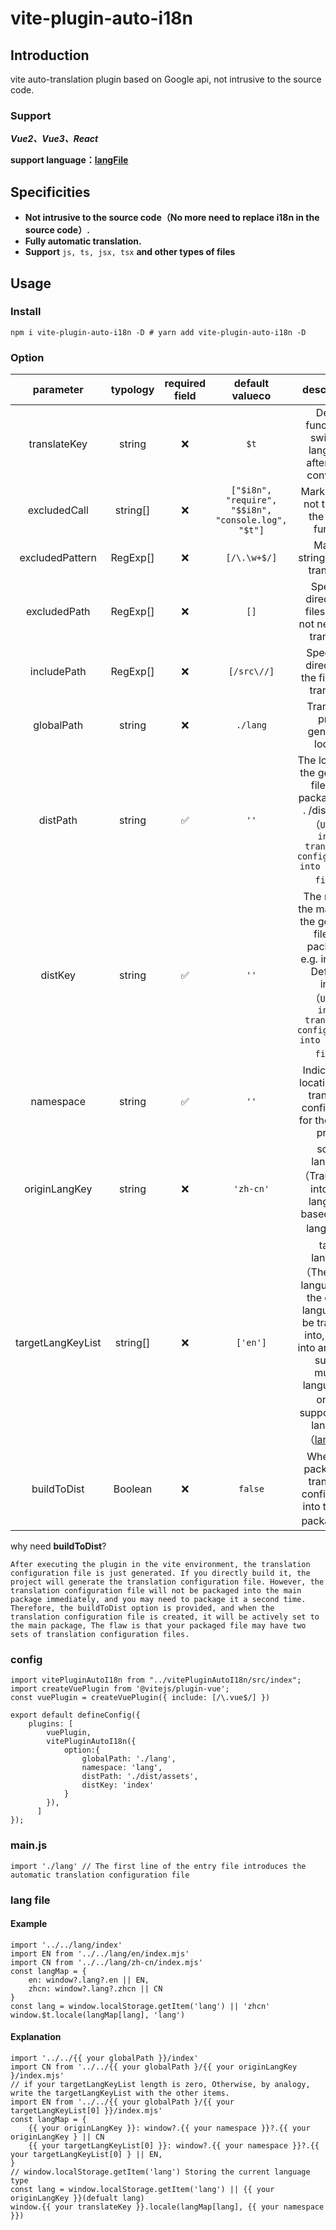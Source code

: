 # vite-plugin-auto-i18n

## Introduction

vite auto-translation plugin based on Google api, not intrusive to the source code.

### Support

***Vue2、Vue3、React***

**support language：[langFile](./language.js)**

## Specificities

* **Not intrusive to the source code（No more need to replace i18n in the source code）.**
* **Fully automatic translation.**
* **Support**  `js, ts, jsx, tsx` **and other types of files**

## Usage

### Install

```
npm i vite-plugin-auto-i18n -D # yarn add vite-plugin-auto-i18n -D
```

### Option

|     parameter     | typology | required field |                    default valueco                    |                                                                                                 descriptions                                                                                                 |
| :---------------: | :------: | :------------: | :---------------------------------------------------: | :-----------------------------------------------------------------------------------------------------------------------------------------------------------------------------------------------------------: |
|   translateKey   |  string  |       ❌       |                        `$t`                        |                                                                       Default function for switching languages after plugin conversion                                                                       |
|   excludedCall   | string[] |       ❌       | `["$i8n", "require", "$$i8n", "console.log", "$t"]` |                                                                                Marking does not translate the calling function                                                                                |
|  excludedPattern  | RegExp[] |       ❌       |                    `[/\.\w+$/]`                    |                                                                                      Marking strings without translation                                                                                      |
|   excludedPath   | RegExp[] |       ❌       |                        `[]`                        |                                                                        Specify a directory of files that do not need to be translated                                                                        |
|    includePath    | RegExp[] |       ❌       |                     `[/src\//]`                     |                                                                              Specify the directory of the files to be translated                                                                              |
|    globalPath    |  string  |       ❌       |                      `./lang`                      |                                                                                    Translation profile generation location                                                                                    |
|     distPath     |  string  |       ✅       |                        `''`                        |                              The location of the generated files after packaging e.g. . /dist/assets<br />（`Used to inject translation configurations into packaged files`）                              |
|      distKey      |  string  |       ✅       |                        `''`                        |                  The name of the main file of the generated file after packaging, e.g. index.xxx Default is index<br />（`Used to inject translation configurations into packaged files`）                  |
|     namespace     |  string  |       ✅       |                        `''`                        |                                                                Indicates the location of the translation configuration for the current project                                                                |
|   originLangKey   |  string  |       ❌       |                      `'zh-cn'`                      |                                                                  source language（Translations into other languages based on that language）                                                                  |
| targetLangKeyList | string[] |       ❌       |                      `['en']`                      | target language（The type of language that the original language will be translated into, passed into an array to support multiple languages at once）<br />support target language（[langFile](./language.js)） |
|    buildToDist    | Boolean |       ❌       |                       `false`                       |                                                                  Whether to package the translation configuration into the main package.（）                                                                  |

why need **buildToDist**?

`After executing the plugin in the vite environment, the translation configuration file is just generated. If you directly build it, the project will generate the translation configuration file. However, the translation configuration file will not be packaged into the main package immediately, and you may need to package it a second time. Therefore, the buildToDist option is provided, and when the translation configuration file is created, it will be actively set to the main package, The flaw is that your packaged file may have two sets of translation configuration files.`

### config

```
import vitePluginAutoI18n from "../vitePluginAutoI18n/src/index";
import createVuePlugin from '@vitejs/plugin-vue';
const vuePlugin = createVuePlugin({ include: [/\.vue$/] })

export default defineConfig({
    plugins: [
        vuePlugin,
        vitePluginAutoI18n({
            option:{
                globalPath: './lang',
                namespace: 'lang',
                distPath: './dist/assets',
                distKey: 'index'
            }
        }),
      ]
});
```

### main.js

```
import './lang' // The first line of the entry file introduces the automatic translation configuration file
```

### lang file

#### Example

```
import '../../lang/index'
import EN from '../../lang/en/index.mjs'
import CN from '../../lang/zh-cn/index.mjs'
const langMap = {
    en: window?.lang?.en || EN,
    zhcn: window?.lang?.zhcn || CN
}
const lang = window.localStorage.getItem('lang') || 'zhcn'
window.$t.locale(langMap[lang], 'lang')
```

#### Explanation

```
import '../../{{ your globalPath }}/index'
import CN from '../../{{ your globalPath }/{{ your originLangKey }/index.mjs'
// if your targetLangKeyList length is zero, Otherwise, by analogy, write the targetLangKeyList with the other items.
import EN from '../../{{ your globalPath }/{{ your targetLangKeyList[0] }}/index.mjs' 
const langMap = {
    {{ your originLangKey }}: window?.{{ your namespace }}?.{{ your originLangKey } || CN
    {{ your targetLangKeyList[0] }}: window?.{{ your namespace }}?.{{ your targetLangKeyList[0] } || EN,
}
// window.localStorage.getItem('lang') Storing the current language type
const lang = window.localStorage.getItem('lang') || {{ your originLangKey }}(defualt lang)
window.{{ your translateKey }}.locale(langMap[lang], {{ your namespace }})
```
